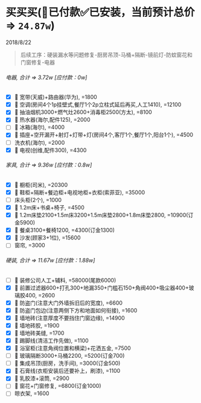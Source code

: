 # 买买买(👻已付款✅已安装，当前预计总价 => `24.87w`)
2018/8/22
> 后续工序：硬装漏水等问题修复-厨房吊顶-马桶+隔断-镜前灯-防蚊窗花和门窗修复-电器

###### 电器, 合计 => 3.72w [应付款：0w]
- [x] 👻 宽带(天威)+路由器(华为), =1800
- [x] 👻 空调(房间4个1p挂壁式,餐厅1个2p立柱式延后再买,人工1410), =12100
- [x] 👻 抽油烟机3000+燃气灶2600+消毒柜2500(方太), =8100
- [x] 👻 热水器(海尔,配件125), =2000
- [ ] 👻 冰箱(海尔), =4000
- [x] 👻 插座+空开漏开+射灯+灯带+灯(房间4个,客厅1个,餐厅1个,阳台1个), =4500
- [ ] 洗衣机(海尔), =2000
- [x] 👻 电视(创维,配件300), =4300
###### 家具, 合计 => 9.36w [应付款：0.8w]
- [x] 👻 橱柜(司米), =20300
- [x] 👻 鞋柜+隔断+餐边柜+电视地柜+衣柜(索菲亚), =35000
- [ ] 床头柜(2个), =1000
- [x] 👻 1.2m床+书桌+椅子, =4500
- [x] 👻 1.2m床垫2100+1.5m床3200+1.5m床垫2800+1.8m床垫2800, =10900(订金5900)
- [x] 👻 餐桌3100+餐椅1200, =4300(订金1300)
- [x] 👻 沙发(顾家3+1位), =15600
- [ ] 窗帘, =3000
###### 硬装, 合计 => 11.67w [应付款：1.88w]
- [ ] 👻 装修公司人工+辅料, =58000(尾款6000)
- [x] 👻 前置过滤器600+打孔300+地漏350+门槛石150+角阀400+吸尘器400+玻璃胶400, =2600
- [x] 👻 防盗门(注意大门外墙拆旧后的宽度), =6600
- [x] 👻 防盗门包边(注意两侧下方和地面如何衔接), =1600
- [x] 👻 墙地砖(注意厚度不要挡住门窗边缘), =14900
- [x] 👻 墙地砖胶, =1900
- [x] 👻 墙地砖美缝, =1700
- [x] 👻 踢脚线(清洁工作先做), =1100
- [x] 👻 浴室柜(注意角阀位置和横梁)+花洒五金, =7500
- [ ] 👻 玻璃隔断3000+马桶2200, =5200(订金700)
- [ ] 👻 集成吊顶(厨房，洗手间), =3000(订金500)
- [x] 👻 石膏线(衣柜安装后还要补上，刷漆), =1100
- [x] 👻 乳胶漆+滚筒, =2900
- [ ] 👻 窗花+门窗修复, =6800(订金1000)
- [ ] 晾衣架, =1600
